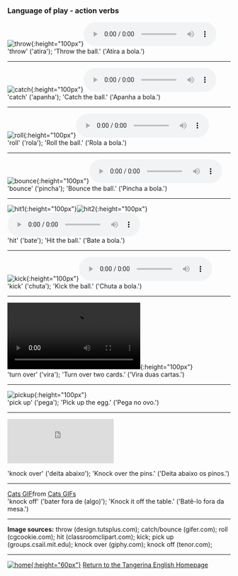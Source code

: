 ### Language of play - action verbs

![throw](https://1blockatatime.github.io/English/images2/throw.gif){:height="100px"}<audio src="https://1blockatatime.github.io/English/audio/throw.mp3" controls preload></audio>     
'throw' ('atira'); 'Throw the ball.' ('Atira a bola.')  

***


![catch](https://1blockatatime.github.io/English/images2/catch.gif){:height="100px"}<audio src="https://1blockatatime.github.io/English/audio/catch.mp3" controls preload></audio>     
'catch' ('apanha'); 'Catch the ball.' ('Apanha a bola.')  

***

![roll](https://1blockatatime.github.io/English/images2/roll.gif){:height="100px"}<audio src="https://1blockatatime.github.io/English/audio/roll.mp3" controls preload></audio>     
'roll' ('rola'); 'Roll the ball.' ('Rola a bola.')  

***

![bounce](https://1blockatatime.github.io/English/images2/bounce.gif){:height="100px"}<audio src="https://1blockatatime.github.io/English/audio/bounce.mp3" controls preload></audio>     
'bounce' ('pincha'); 'Bounce the ball.' ('Pincha a bola.')  

***

![hit1](https://1blockatatime.github.io/English/images2/hit1.gif){:height="100px"}![hit2](https://1blockatatime.github.io/English/images2/hit2.gif){:height="100px"}<audio src="https://1blockatatime.github.io/English/audio/hit.mp3" controls preload></audio>   
'hit' ('bate'); 'Hit the ball.' ('Bate a bola.')  

***

![kick](https://1blockatatime.github.io/English/images2/kick.gif){:height="100px"}<audio src="https://1blockatatime.github.io/English/audio/kick.mp3" controls preload></audio>   
'kick' ('chuta'); 'Kick the ball.' ('Chuta a bola.')    

***

![turnover](https://1blockatatime.github.io/English/images2/turnover.mp4){:height="100px"}   
'turn over' ('vira'); 'Turn over two cards.' ('Vira duas cartas.')    

<!--<audio src="https://1blockatatime.github.io/English/audio/turnover.mp3" controls preload></audio>-->

***

![pickup](https://1blockatatime.github.io/English/images2/pickup.gif){:height="100px"}   
'pick up' ('pega'); 'Pick up the egg.' ('Pega no ovo.')    


<!--<audio src="https://1blockatatime.github.io/English/audio/pickup.mp3" controls preload></audio>-->

***

<iframe src="https://giphy.com/embed/xUA7bgjXrufhjRbLgc" width="240" height="100" frameBorder="0" class="giphy-embed" allowFullScreen></iframe>   

'knock over' ('deita abaixo'); 'Knock over the pins.' ('Deita abaixo os pinos.')    

***

<div class="tenor-gif-embed" data-postid="8761141" data-share-method="host" data-aspect-ratio="1.01667" data-width="20%"><a href="https://tenor.com/view/cats-gif-8761141">Cats GIF</a>from <a href="https://tenor.com/search/cats-gifs">Cats GIFs</a></div> <script type="text/javascript" async src="https://tenor.com/embed.js"></script>  
'knock off' ('bater fora de (algo)'); 'Knock it off the table.' ('Batê-lo fora da mesa.')    

*** 

**Image sources:** throw (design.tutsplus.com); catch/bounce (gifer.com); roll (cgcookie.com); hit (classroomclipart.com); kick; pick up (groups.csail.mit.edu); knock over (giphy.com); knock off (tenor.com);

***
[![home](https://1blockatatime.github.io/English/images/home.png){:height="60px"}](https://tangerina-pt.github.io/English) [Return to the Tangerina English Homepage](https://tangerina-pt.github.io/English) 
